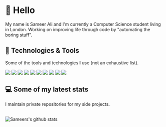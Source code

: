 # 👋 Hello

My name is Sameer Ali and I'm currently a Computer Science student living in London. Working on improving life through code by "automating the boring stuff".

## 🔧 Technologies & Tools

Some of the tools and technologies I use (not an exhaustive list).

![](https://img.shields.io/badge/Editor-vscode-informational?style=flat&logoColor=white&color=2bbc8a)
![](https://img.shields.io/badge/Editor-rider-informational?style=flat&logoColor=white&color=2bbc8a)
![](https://img.shields.io/badge/Code-CSharp-informational?style=flat&logoColor=white&color=2bbc8a)
![](https://img.shields.io/badge/Code-JavaScript-informational?style=flat&logo=javascript&logoColor=white&color=2bbc8a)
![](https://img.shields.io/badge/Code-Angular-informational?style=flat&logoColor=white&color=2bbc8a)
![](https://img.shields.io/badge/Tools-MySQL-informational?style=flat&logo=mysql&logoColor=white&color=2bbc8a)
![](https://img.shields.io/badge/Tools-MSSQL-informational?style=flat&logo=mssql&logoColor=white&color=2bbc8a)
![](https://img.shields.io/badge/Tools-MongoDB-informational?style=flat&logo=mongodb&logoColor=white&color=2bbc8a)
![](https://img.shields.io/badge/Tools-Docker-informational?style=flat&logo=docker&logoColor=white&color=2bbc8a)
![](https://img.shields.io/badge/Cloud-Digital_Ocean-informational?style=flat&logo=digitalocean&logoColor=white&color=2bbc8a)

## 💻 Some of my latest stats

I maintain private repositories for my side projects.
<br />
<br />

![Sameers's github stats](https://github-readme-stats.vercel.app/api?username=TheSameerAli&show_icons=true&hide_border=true&count_private=true)
